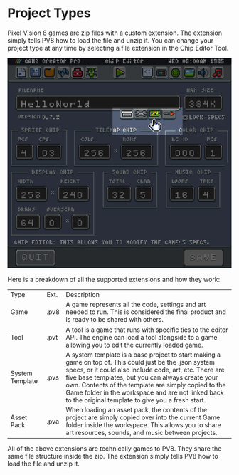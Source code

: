 # Project Types

Pixel Vision 8 games are zip files with a custom extension. The extension simply tells PV8 how to load the file and unzip it. You can change your project type at any time by selecting a file extension in the Chip Editor Tool.

![image alt text](images/ProjectTypes_image_0.png)

Here is a breakdown of all the supported extensions and how they work:

<table>
  <tr>
    <td>Type</td>
    <td>Ext.</td>
    <td>Description</td>
  </tr>
  <tr>
    <td>Game</td>
    <td>.pv8</td>
    <td>A game represents all the code, settings and art needed to run. This is considered the final product and is ready to be shared with others.</td>
  </tr>
  <tr>
    <td>Tool</td>
    <td>.pvt</td>
    <td>A tool is a game that runs with specific ties to the editor API. The engine can load a tool alongside to a game allowing you to edit the currently loaded game.</td>
  </tr>
  <tr>
    <td>System Template</td>
    <td>.pvs</td>
    <td>A system template is a base project to start making a game on top of. This could just be the .json system specs, or it could also include code, art, etc. There are five base templates, but you can always create your own. Contents of the template are simply copied to the Game folder in the workspace and are not linked back to the original template to give you a fresh start.</td>
  </tr>
  <tr>
    <td>Asset Pack</td>
    <td>.pva</td>
    <td>When loading an asset pack, the contents of the project are simply copied over into the current Game folder inside the workspace. This allows you to share art resources, sounds, and music between projects.</td>
  </tr>
</table>


All of the above extensions are technically games to PV8. They share the same file structure inside the zip. The extension simply tells PV8 how to load the file and unzip it. 


